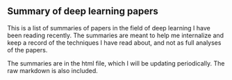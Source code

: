 ## Summary of deep learning papers

This is a list of summaries of papers in the field of deep learning I have been reading recently. The summaries are meant to help me internalize and keep a record of the techniques I have read about, and not as full analyses of the papers.

The summaries are in the html file, which I will be updating periodically. The raw markdown is also included.
